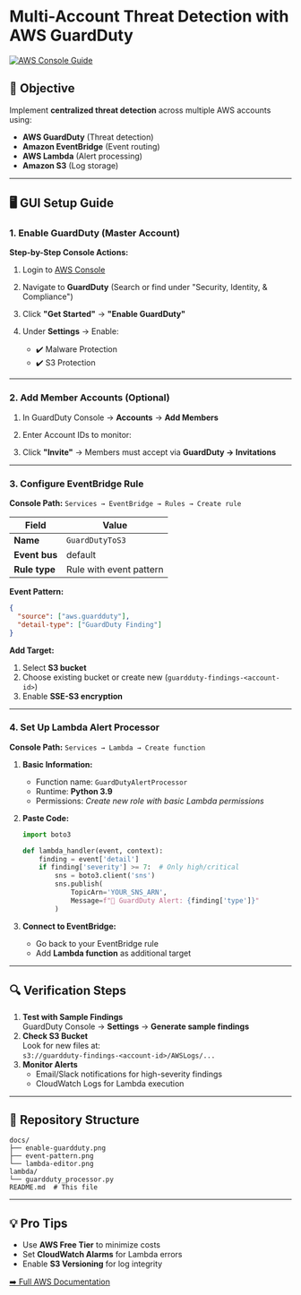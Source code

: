 # Multi-Account Threat Detection with AWS GuardDuty

[![AWS Console Guide](https://img.shields.io/badge/Setup-GUI_Instructions-FF9900?logo=amazonaws)](https://console.aws.amazon.com/)

## 🎯 Objective
Implement **centralized threat detection** across multiple AWS accounts using:
- **AWS GuardDuty** (Threat detection)
- **Amazon EventBridge** (Event routing)
- **AWS Lambda** (Alert processing)
- **Amazon S3** (Log storage)

---

## 🖥️ GUI Setup Guide

### 1. Enable GuardDuty (Master Account)
**Step-by-Step Console Actions:**
1. Login to [AWS Console](https://console.aws.amazon.com/)
2. Navigate to **GuardDuty** (Search or find under "Security, Identity, & Compliance")
3. Click **"Get Started"** → **"Enable GuardDuty"**
  
4. Under **Settings** → Enable:
   - ✔️ Malware Protection
   - ✔️ S3 Protection

---

### 2. Add Member Accounts (Optional)
1. In GuardDuty Console → **Accounts** → **Add Members**
2. Enter Account IDs to monitor:
  
3. Click **"Invite"** → Members must accept via **GuardDuty → Invitations**

---

### 3. Configure EventBridge Rule
**Console Path:**
`Services → EventBridge → Rules → Create rule`

| Field | Value |
|-------|-------|
| **Name** | `GuardDutyToS3` |
| **Event bus** | default |
| **Rule type** | Rule with event pattern |

**Event Pattern:**
```json
{
  "source": ["aws.guardduty"],
  "detail-type": ["GuardDuty Finding"]
}

```

**Add Target:**
1. Select **S3 bucket**
2. Choose existing bucket or create new (`guardduty-findings-<account-id>`)
3. Enable **SSE-S3 encryption**

---

### 4. Set Up Lambda Alert Processor
**Console Path:**
`Services → Lambda → Create function`

1. **Basic Information:**
   - Function name: `GuardDutyAlertProcessor`
   - Runtime: **Python 3.9**
   - Permissions: *Create new role with basic Lambda permissions*

2. **Paste Code:**
   ```python
   import boto3
   
   def lambda_handler(event, context):
       finding = event['detail']
       if finding['severity'] >= 7:  # Only high/critical
           sns = boto3.client('sns')
           sns.publish(
               TopicArn='YOUR_SNS_ARN',
               Message=f"🚨 GuardDuty Alert: {finding['type']}"
           )
   ```

3. **Connect to EventBridge:**
   - Go back to your EventBridge rule
   - Add **Lambda function** as additional target

---


## 🔍 Verification Steps
1. **Test with Sample Findings**  
   GuardDuty Console → **Settings** → **Generate sample findings**
2. **Check S3 Bucket**  
   Look for new files at:  
   `s3://guardduty-findings-<account-id>/AWSLogs/...`
3. **Monitor Alerts**  
   - Email/Slack notifications for high-severity findings
   - CloudWatch Logs for Lambda execution

---

## 📂 Repository Structure
```
docs/
├── enable-guardduty.png
├── event-pattern.png
└── lambda-editor.png
lambda/
└── guardduty_processor.py
README.md  # This file
```

---

## 💡 Pro Tips
- Use **AWS Free Tier** to minimize costs
- Set **CloudWatch Alarms** for Lambda errors
- Enable **S3 Versioning** for log integrity

[➡️ Full AWS Documentation](https://docs.aws.amazon.com/guardduty/latest/ug/what-is-guardduty.html)
```

